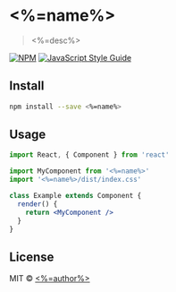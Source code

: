 # <%=name%>

> <%=desc%>

[![NPM](https://img.shields.io/npm/v/<%=name%>.svg)](https://www.npmjs.com/package/<%=name%>) [![JavaScript Style Guide](https://img.shields.io/badge/code_style-standard-brightgreen.svg)](https://standardjs.com)

## Install

```bash
npm install --save <%=name%>
```

## Usage

```jsx
import React, { Component } from 'react'

import MyComponent from '<%=name%>'
import '<%=name%>/dist/index.css'

class Example extends Component {
  render() {
    return <MyComponent />
  }
}
```

## License

MIT © [<%=author%>](https://github.com/<%=author%>)
